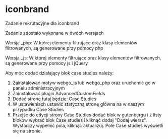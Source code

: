 # iconbrand
Zadanie rekrutacyjne dla iconbrand

Zadanie zdostało wykonane w dwóch wersjach

Wersja _php:
W której elementy filtrujące oraz klasy elementów filtrowanych, są generowane przy pomocy php

Wersja _js:
W której elementy filtrujące oraz klasy elementów filtrowanych, są generowane przy pomocy js i jQuery


Aby móc dodać działający blok case studies należy:
1. Zainstalować motyw webgo_js lub webgo_php oraz uruchomić go w panelu administracyjnym 
2. Zainstalować plugin AdvancedCustomFields
3. Dodać stronę tutaj będzie: Case Studies
4. W ustawieniach ustawić statyczną stronę główna na w naszym przypadku Case Studies
5. Przejść do edycji strony Case Studies dodać blok w gutenbergu i z listy bloków wybrać blok Case studies i kliknąć dodaj "Dodaj wiersz".
   Wystarczy wypełnić pola, kliknąć aktualizuj. Pole Case studies wyświetli się na stronie.
